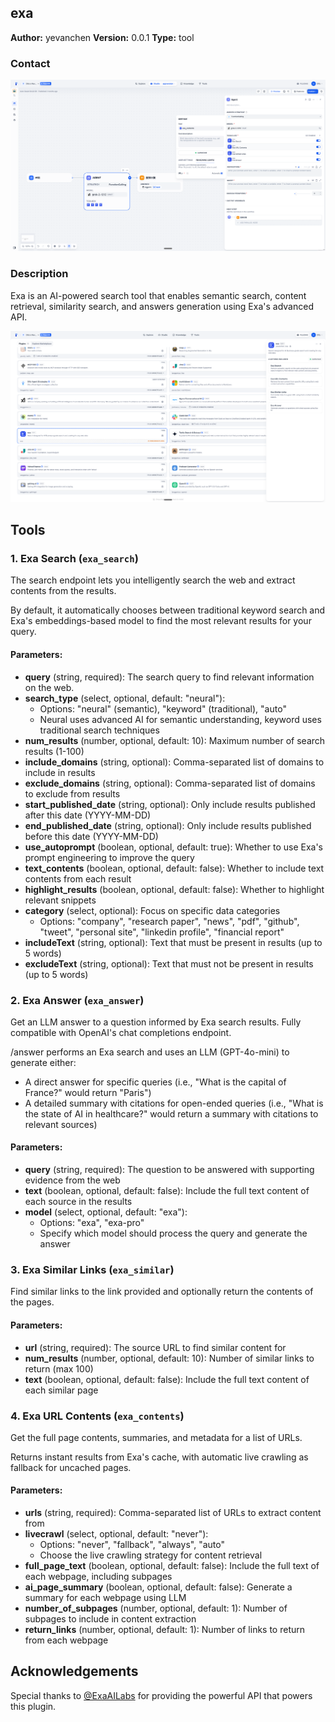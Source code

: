 ## exa

**Author:** yevanchen
**Version:** 0.0.1
**Type:** tool


### Contact
![Exa Logo](./_assets/image%20copy.png)


### Description

Exa is an AI-powered search tool that enables semantic search, content retrieval, similarity search, and answers generation using Exa's advanced API.

![Exa Logo](./_assets/image.png)

## Tools

### 1. Exa Search (`exa_search`)

The search endpoint lets you intelligently search the web and extract contents from the results.

By default, it automatically chooses between traditional keyword search and Exa's embeddings-based model to find the most relevant results for your query.

#### Parameters:

- **query** (string, required): The search query to find relevant information on the web.
- **search_type** (select, optional, default: "neural"): 
  - Options: "neural" (semantic), "keyword" (traditional), "auto"
  - Neural uses advanced AI for semantic understanding, keyword uses traditional search techniques
- **num_results** (number, optional, default: 10): Maximum number of search results (1-100)
- **include_domains** (string, optional): Comma-separated list of domains to include in results
- **exclude_domains** (string, optional): Comma-separated list of domains to exclude from results
- **start_published_date** (string, optional): Only include results published after this date (YYYY-MM-DD)
- **end_published_date** (string, optional): Only include results published before this date (YYYY-MM-DD)
- **use_autoprompt** (boolean, optional, default: true): Whether to use Exa's prompt engineering to improve the query
- **text_contents** (boolean, optional, default: false): Whether to include text contents from each result
- **highlight_results** (boolean, optional, default: false): Whether to highlight relevant snippets
- **category** (select, optional): Focus on specific data categories
  - Options: "company", "research paper", "news", "pdf", "github", "tweet", "personal site", "linkedin profile", "financial report"
- **includeText** (string, optional): Text that must be present in results (up to 5 words)
- **excludeText** (string, optional): Text that must not be present in results (up to 5 words)

### 2. Exa Answer (`exa_answer`)

Get an LLM answer to a question informed by Exa search results. Fully compatible with OpenAI's chat completions endpoint.

/answer performs an Exa search and uses an LLM (GPT-4o-mini) to generate either:
- A direct answer for specific queries (i.e., "What is the capital of France?" would return "Paris")
- A detailed summary with citations for open-ended queries (i.e., "What is the state of AI in healthcare?" would return a summary with citations to relevant sources)

#### Parameters:

- **query** (string, required): The question to be answered with supporting evidence from the web
- **text** (boolean, optional, default: false): Include the full text content of each source in the results
- **model** (select, optional, default: "exa"):
  - Options: "exa", "exa-pro"
  - Specify which model should process the query and generate the answer

### 3. Exa Similar Links (`exa_similar`)

Find similar links to the link provided and optionally return the contents of the pages.

#### Parameters:

- **url** (string, required): The source URL to find similar content for
- **num_results** (number, optional, default: 10): Number of similar links to return (max 100)
- **text** (boolean, optional, default: false): Include the full text content of each similar page

### 4. Exa URL Contents (`exa_contents`)

Get the full page contents, summaries, and metadata for a list of URLs.

Returns instant results from Exa's cache, with automatic live crawling as fallback for uncached pages.

#### Parameters:

- **urls** (string, required): Comma-separated list of URLs to extract content from
- **livecrawl** (select, optional, default: "never"):
  - Options: "never", "fallback", "always", "auto"
  - Choose the live crawling strategy for content retrieval
- **full_page_text** (boolean, optional, default: false): Include the full text of each webpage, including subpages
- **ai_page_summary** (boolean, optional, default: false): Generate a summary for each webpage using LLM
- **number_of_subpages** (number, optional, default: 1): Number of subpages to include in content extraction
- **return_links** (number, optional, default: 1): Number of links to return from each webpage

## Acknowledgements



Special thanks to [@ExaAILabs](https://x.com/ExaAILabs) for providing the powerful API that powers this plugin.



